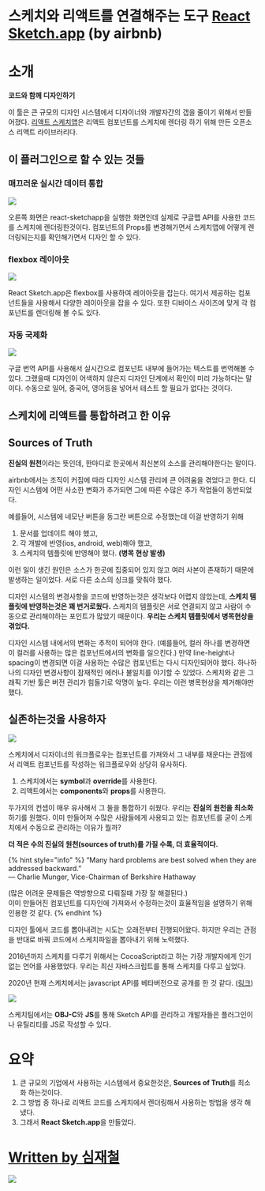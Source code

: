 # 스케치와 리액트를 연결해주는 도구 [React Sketch.app](https://airbnb.design/painting-with-code/) (by airbnb)

# 소개

**코드와 함께 디자인하기**

이 툴은 큰 규모의 디자인 시스템에서 디자이너와 개발자간의 갭을 줄이기 위해서 만들어졌다.
[리액트 스케치앱](https://github.com/airbnb/react-sketchapp)은 리액트 컴포넌트를 스케치에 렌더링 하기 위해 만든 오픈소스 리액트 라이브러리다.

## 이 플러그인으로 할 수 있는 것들

### 매끄러운 실시간 데이터 통합

![](../.gitbook/assets/2020-09-03-16-53-50.png)

오른쪽 화면은 react-sketchapp을 실행한 화면인데 실제로 구글맵 API를 사용한 코드를 스케치에 렌더링한것이다. 컴포넌트의 Props를 변경해가면서 스케치앱에 어떻게 렌더링되는지를 확인해가면서 디자인 할 수 있다.

### flexbox 레이아웃

![](../.gitbook/assets/2020-09-03-16-56-02.png)

React Sketch.app은 flexbox를 사용하여 레이아웃을 잡는다. 여기서 제공하는 컴포넌트들을 사용해서 다양한 레이아웃을 잡을 수 있다. 또한 디바이스 사이즈에 맞게 각 컴포넌트를 렌더링해 볼 수도 있다.

### 자동 국제화

![](../.gitbook/assets/2020-09-03-16-58-05.png)

구글 번역 API를 사용해서 실시간으로 컴포넌트 내부에 들어가는 텍스트를 번역해볼 수 있다. 그랬을때 디자인이 어색하지 않은지 디자인 단계에서 확인이 미리 가능하다는 말이다. 수동으로 일어, 중국어, 영어등을 넣어서 테스트 할 필요가 없다는 것이다.

## 스케치에 리액트를 통합하려고 한 이유

## Sources of Truth

**진실의 원천**이라는 뜻인데, 한마디로 한곳에서 최신본의 소스를 관리해야한다는 말이다.

airbnb에서는 조직이 커짐에 따라 디자인 시스템 관리에 큰 어려움을 겪었다고 한다. 디자인 시스템에 어떤 사소한 변화가 추가되면 그에 따른 수많은 추가 작업들이 동반되었다.

예를들어, 시스템에 네모난 버튼을 동그란 버튼으로 수정했는데 이걸 반영하기 위해

1. 문서를 업데이트 해야 했고,
2. 각 개발에 반영(ios, android, web)해야 했고,
3. 스케치의 템플릿에 반영해야 했다. **(병목 현상 발생)**

이런 일이 생긴 원인은 소스가 한곳에 집중되어 있지 않고 여러 사본이 존재하기 때문에 발생하는 일이었다. 서로 다른 소스의 싱크를 맞춰야 했다.

디자인 시스템의 변경사항을 코드에 반영하는것은 생각보다 어렵지 않았는데, **스케치 템플릿에 반영하는것은 꽤 번거로웠다.** 스케치의 템플릿은 서로 연결되지 않고 사람이 수동으로 관리해야하는 포인트가 많았기 때문이다. **우리는 스케치 템플릿에서 병목현상을 겪었다.**

디자인 시스템 내에서의 변화는 추적이 되어야 한다. (예를들어, 컬러 하나를 변경하면 이 컬러를 사용하는 많은 컴포넌트에서의 변화를 일으킨다.) 만약 line-height나 spacing이 변경되면 이걸 사용하는 수많은 컴포넌트는 다시 디자인되어야 했다. 하나하나의 디자인 변경사항이 잠재적인 에러나 불일치를 야기할 수 있었다. 스케치와 같은 그래픽 기반 툴은 버전 관리가 힘들기로 악명이 높다. 우리는 이런 병목현상을 제거해야만 했다.

## 실존하는것을 사용하자

![](../.gitbook/assets/2020-09-03-19-34-36.png)

스케치에서 디자이너의 워크플로우는 컴포넌트를 가져와서 그 내부를 채운다는 관점에서 리액트 컴포넌트를 작성하는 워크플로우와 상당히 유사하다.

1. 스케치에서는 **symbol**과 **override**를 사용한다.
2. 리액트에서는 **components**와 **props**를 사용한다.

두가지의 컨셉이 매우 유사해서 그 둘을 통합하기 쉬웠다. 우리는 **진실의 원천을 최소화** 하기를 원했다. 이미 만들어져 수많은 사람들에게 사용되고 있는 컴포넌트를 굳이 스케치에서 수동으로 관리하는 이유가 뭘까?

**더 적은 수의 진실의 원천(sources of truth)를 가질 수록, 더 효율적이다.**

{% hint style="info" %}
“Many hard problems are best solved when they are addressed backward.”  
— Charlie Munger, Vice-Chairman of Berkshire Hathaway

(많은 어려운 문제들은 역방향으로 다뤄질때 가장 잘 해결된다.)  
이미 만들어진 컴포넌트를 디자인에 가져와서 수정하는것이 효율적임을 설명하기 위해 인용한 것 같다.
{% endhint %}

디자인 툴에서 코드를 뽑아내려는 시도는 오래전부터 진행되어왔다. 하지만 우리는 관점을 반대로 바꿔 코드에서 스케치파일을 뽑아내기 위해 노력했다.

2016년까지 스케치를 다루기 위해서는 CocoaScript라고 하는 가장 개발자에게 인기 없는 언어를 사용했었다. 우리는 최신 자바스크립트를 통해 스케치를 다루고 싶었다.

2020년 현재 스케치에서는 javascript API를 베타버전으로 공개를 한 것 같다. ([링크](https://developer.sketch.com/reference/api/))

![](../.gitbook/assets/2020-09-03-19-58-33.png)

스케치팀에서는 **OBJ-C**와 **JS**를 통해 Sketch API를 관리하고 개발자들은 플러그인이나 유틸리티를 JS로 작성할 수 있다.

# 요약

1. 큰 규모의 기업에서 사용하는 시스템에서 중요한것은, **Sources of Truth**를 최소화 하는것이다.
2. 그 방법 중 하나로 리액트 코드를 스케치에서 렌더링해서 사용하는 방법을 생각 해 냈다.
3. 그래서 **React Sketch.app**을 만들었다.

# [Written by 심재철](https://github.com/simsimjae)

![](../.gitbook/assets/simsimjae.png)
